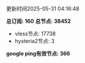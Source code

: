 更新时间2025-05-31 04:16:48

**总订阅: 160**
**总节点: 38452**
- vless节点: 17738
- hysteria2节点: 3

**google ping有效节点: 366**
